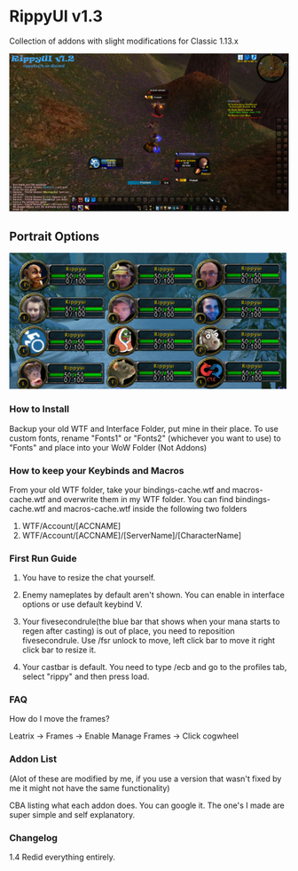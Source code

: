 # RippyUI v1.3

Collection of addons with slight modifications for Classic 1.13.x


<img src=images/RippyUIv1.2.png width=900>

## Portrait Options

<img src=images/PlayerPortraitExample.png width=500>

### How to Install

Backup your old WTF and Interface Folder, put mine in their place.
To use custom fonts, rename "Fonts1" or "Fonts2" (whichever you want to use) to "Fonts" and place into your WoW Folder (Not Addons)

### How to keep your Keybinds and Macros

From your old WTF folder, take your bindings-cache.wtf and macros-cache.wtf and overwrite them in my WTF folder.
You can find bindings-cache.wtf and macros-cache.wtf inside the following two folders
1) WTF/Account/[ACCNAME] 
2) WTF/Account/[ACCNAME]/[ServerName]/[CharacterName] 

### First Run Guide

1) You have to resize the chat yourself.

2) Enemy nameplates by default aren't shown. You can enable in interface options or use default keybind V.

3) Your fivesecondrule(the blue bar that shows when your mana starts to regen after casting) is out of place, you need to reposition fivesecondrule. Use /fsr unlock to move, left click bar to move it right click bar to resize it.

4) Your castbar is default. You need to type /ecb and go to the profiles tab, select "rippy" and then press load.

### FAQ
How do I move the frames?

Leatrix -> Frames -> Enable Manage Frames -> Click cogwheel

### Addon List 
(Alot of these are modified by me, if you use a version that wasn't fixed by me it might not have the same functionality)

CBA listing what each addon does. You can google it. The one's I made are super simple and self explanatory. 
### Changelog

1.4 Redid everything entirely.

